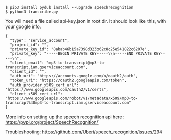 ```
$ pip3 install pydub install --upgrade speechrecognition
$ python3 transcribe.py
```
You will need a file called api-key.json in root dir.
It should look like this, with your google info.

```
{
  "type": "service_account",
  "project_id": "",
  "private_key_id": "8abab46b15a7398d323b62c8c25e541822c6207e",
  "private_key": "-----BEGIN PRIVATE KEY-----\\n-----END PRIVATE KEY-----\n",
  "client_email": "mp3-to-transcript@mp3-to-transcript.iam.gserviceaccount.com",
  "client_id": "",
  "auth_uri": "https://accounts.google.com/o/oauth2/auth",
  "token_uri": "https://oauth2.googleapis.com/token",
  "auth_provider_x509_cert_url": "https://www.googleapis.com/oauth2/v1/certs",
  "client_x509_cert_url": "https://www.googleapis.com/robot/v1/metadata/x509/mp3-to-transcript%40mp3-to-transcript.iam.gserviceaccount.com"
}
```
More info on setting up the speech recognition api here: https://pypi.org/project/SpeechRecognition/

Troubleshooting: https://github.com/Uberi/speech_recognition/issues/294